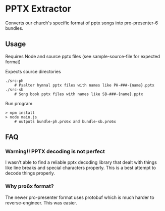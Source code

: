 
# PPTX Extractor

Converts our church's specific format of pptx songs into pro-presenter-6 bundles.

## Usage

Requires Node and source pptx files (see sample-source-file for expected format)

Expects source directories  
```
./src-ph
    # Psalter hymnal pptx files with names like PH-###-{name}.pptx
./src-sb
    # Song book pptx files with names like SB-###-{name}.pptx
```

Run program
```
> npm install
> node main.js
    # outputs bundle-ph.pro6x and bundle-sb.pro6x
```

## FAQ

### Warning!! PPTX decoding is not perfect
I wasn't able to find a reliable pptx decoding library that dealt with things like line breaks and
special characters properly. This is a best attempt to decode things properly.

### Why pro6x format?

The newer pro-presenter format uses protobuf which is much harder to reverse-engineer. 
This was easier.